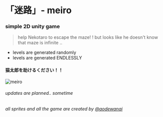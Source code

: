 # 「迷路」- meiro
### simple 2D unity game

> help Nekotaro to escape the maze! !
   but looks like he doesn't know that maze is infinite ..

- levels are generated randomly
- levels are generated ENDLESSLY


####  猫太郎を助けるください！！


![meiro](https://sun9-88.userapi.com/impg/vMIho0ZmtfVz01Lysm68L7yESZiBYsvGTY_BZA/XIa1jppfR_4.jpg?size=1920x1080&quality=96&sign=f7c4c0b8b94314c8123ab5fb16b662d2&type=album "meiro")

###### updates are planned.. sometime

###### all sprites and all the game are created by [@aodewanai](https://github.com/aodewanai "@aodewanai")
